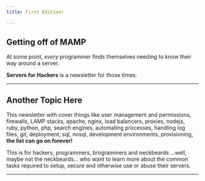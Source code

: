 ```yaml
---
title: First Edition!

---
```


## Getting off of MAMP

At some point, *every* programmer finds themselves needing to know their way around a server.

**Servers for Hackers** is a newsletter for those times.

---

## Another Topic Here
This newsletter with cover things like user management and permissions, firewalls, LAMP stacks, apache, nginx, load balancers, proxies, nodejs, ruby, python, php, search engines, automating processes, handling log files, git, deployment, sql, nosql, development environments, provisioning, **the list can go on forever!**

This is for hackers, programmers, brogrammers and neckbeards ...well, maybe not the neckbeards...  who want to learn more about the common tasks required to setup, secure and otherwise use or abuse their servers.

---